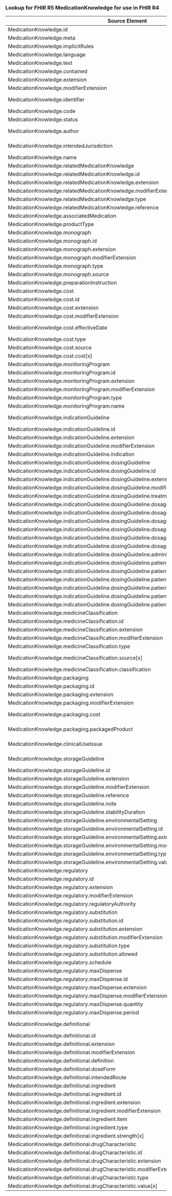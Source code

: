 ### Lookup for FHIR R5 MedicationKnowledge for use in FHIR R4

| Source Element | Usage | Target |
| -------------- | ----- | ------ |
| MedicationKnowledge.id | UseElementSameName | MedicationKnowledge.id |
| MedicationKnowledge.meta | UseElementSameName | MedicationKnowledge.meta |
| MedicationKnowledge.implicitRules | UseElementSameName | MedicationKnowledge.implicitRules |
| MedicationKnowledge.language | UseElementSameName | MedicationKnowledge.language |
| MedicationKnowledge.text | UseElementSameName | MedicationKnowledge.text |
| MedicationKnowledge.contained | UseElementSameName | MedicationKnowledge.contained |
| MedicationKnowledge.extension | UseElementSameName | MedicationKnowledge.extension |
| MedicationKnowledge.modifierExtension | UseElementSameName | MedicationKnowledge.modifierExtension |
| MedicationKnowledge.identifier | UseExtension | http://hl7.org/fhir/5.0/StructureDefinition/extension-MedicationKnowledge.identifier |
| MedicationKnowledge.code | UseElementSameName | MedicationKnowledge.code |
| MedicationKnowledge.status | UseElementSameName | MedicationKnowledge.status |
| MedicationKnowledge.author | UseExtension | http://hl7.org/fhir/5.0/StructureDefinition/extension-MedicationKnowledge.author |
| MedicationKnowledge.intendedJurisdiction | UseExtension | http://hl7.org/fhir/5.0/StructureDefinition/extension-MedicationKnowledge.intendedJurisdiction |
| MedicationKnowledge.name | UseElementSameName | MedicationKnowledge.synonym |
| MedicationKnowledge.relatedMedicationKnowledge | UseElementSameName | MedicationKnowledge.relatedMedicationKnowledge |
| MedicationKnowledge.relatedMedicationKnowledge.id | UseElementSameName | MedicationKnowledge.relatedMedicationKnowledge.id |
| MedicationKnowledge.relatedMedicationKnowledge.extension | UseElementSameName | MedicationKnowledge.relatedMedicationKnowledge.extension |
| MedicationKnowledge.relatedMedicationKnowledge.modifierExtension | UseElementSameName | MedicationKnowledge.relatedMedicationKnowledge.modifierExtension |
| MedicationKnowledge.relatedMedicationKnowledge.type | UseElementSameName | MedicationKnowledge.relatedMedicationKnowledge.type |
| MedicationKnowledge.relatedMedicationKnowledge.reference | UseElementSameName | MedicationKnowledge.relatedMedicationKnowledge.reference |
| MedicationKnowledge.associatedMedication | UseElementSameName | MedicationKnowledge.associatedMedication |
| MedicationKnowledge.productType | UseElementSameName | MedicationKnowledge.productType |
| MedicationKnowledge.monograph | UseElementSameName | MedicationKnowledge.monograph |
| MedicationKnowledge.monograph.id | UseElementSameName | MedicationKnowledge.monograph.id |
| MedicationKnowledge.monograph.extension | UseElementSameName | MedicationKnowledge.monograph.extension |
| MedicationKnowledge.monograph.modifierExtension | UseElementSameName | MedicationKnowledge.monograph.modifierExtension |
| MedicationKnowledge.monograph.type | UseElementSameName | MedicationKnowledge.monograph.type |
| MedicationKnowledge.monograph.source | UseElementSameName | MedicationKnowledge.monograph.source |
| MedicationKnowledge.preparationInstruction | UseElementSameName | MedicationKnowledge.preparationInstruction |
| MedicationKnowledge.cost | UseElementSameName | MedicationKnowledge.cost |
| MedicationKnowledge.cost.id | UseElementSameName | MedicationKnowledge.cost.id |
| MedicationKnowledge.cost.extension | UseElementSameName | MedicationKnowledge.cost.extension |
| MedicationKnowledge.cost.modifierExtension | UseElementSameName | MedicationKnowledge.cost.modifierExtension |
| MedicationKnowledge.cost.effectiveDate | UseExtension | http://hl7.org/fhir/5.0/StructureDefinition/extension-MedicationKnowledge.cost.effectiveDate |
| MedicationKnowledge.cost.type | UseElementSameName | MedicationKnowledge.cost.type |
| MedicationKnowledge.cost.source | UseElementSameName | MedicationKnowledge.cost.source |
| MedicationKnowledge.cost.cost[x] | UseElementSameName | MedicationKnowledge.cost.cost |
| MedicationKnowledge.monitoringProgram | UseElementSameName | MedicationKnowledge.monitoringProgram |
| MedicationKnowledge.monitoringProgram.id | UseElementSameName | MedicationKnowledge.monitoringProgram.id |
| MedicationKnowledge.monitoringProgram.extension | UseElementSameName | MedicationKnowledge.monitoringProgram.extension |
| MedicationKnowledge.monitoringProgram.modifierExtension | UseElementSameName | MedicationKnowledge.monitoringProgram.modifierExtension |
| MedicationKnowledge.monitoringProgram.type | UseElementSameName | MedicationKnowledge.monitoringProgram.type |
| MedicationKnowledge.monitoringProgram.name | UseElementSameName | MedicationKnowledge.monitoringProgram.name |
| MedicationKnowledge.indicationGuideline | UseExtension | http://hl7.org/fhir/5.0/StructureDefinition/extension-MedicationKnowledge.indicationGuideline |
| MedicationKnowledge.indicationGuideline.id | UseExtensionFromAncestor | - |
| MedicationKnowledge.indicationGuideline.extension | UseExtensionFromAncestor | - |
| MedicationKnowledge.indicationGuideline.modifierExtension | UseExtensionFromAncestor | - |
| MedicationKnowledge.indicationGuideline.indication | UseExtensionFromAncestor | - |
| MedicationKnowledge.indicationGuideline.dosingGuideline | UseExtensionFromAncestor | - |
| MedicationKnowledge.indicationGuideline.dosingGuideline.id | UseExtensionFromAncestor | - |
| MedicationKnowledge.indicationGuideline.dosingGuideline.extension | UseExtensionFromAncestor | - |
| MedicationKnowledge.indicationGuideline.dosingGuideline.modifierExtension | UseExtensionFromAncestor | - |
| MedicationKnowledge.indicationGuideline.dosingGuideline.treatmentIntent | UseExtensionFromAncestor | - |
| MedicationKnowledge.indicationGuideline.dosingGuideline.dosage | UseExtensionFromAncestor | - |
| MedicationKnowledge.indicationGuideline.dosingGuideline.dosage.id | UseExtensionFromAncestor | - |
| MedicationKnowledge.indicationGuideline.dosingGuideline.dosage.extension | UseExtensionFromAncestor | - |
| MedicationKnowledge.indicationGuideline.dosingGuideline.dosage.modifierExtension | UseExtensionFromAncestor | - |
| MedicationKnowledge.indicationGuideline.dosingGuideline.dosage.type | UseExtensionFromAncestor | - |
| MedicationKnowledge.indicationGuideline.dosingGuideline.dosage.dosage | UseExtensionFromAncestor | - |
| MedicationKnowledge.indicationGuideline.dosingGuideline.administrationTreatment | UseExtensionFromAncestor | - |
| MedicationKnowledge.indicationGuideline.dosingGuideline.patientCharacteristic | UseExtensionFromAncestor | - |
| MedicationKnowledge.indicationGuideline.dosingGuideline.patientCharacteristic.id | UseExtensionFromAncestor | - |
| MedicationKnowledge.indicationGuideline.dosingGuideline.patientCharacteristic.extension | UseExtensionFromAncestor | - |
| MedicationKnowledge.indicationGuideline.dosingGuideline.patientCharacteristic.modifierExtension | UseExtensionFromAncestor | - |
| MedicationKnowledge.indicationGuideline.dosingGuideline.patientCharacteristic.type | UseExtensionFromAncestor | - |
| MedicationKnowledge.indicationGuideline.dosingGuideline.patientCharacteristic.value[x] | UseExtensionFromAncestor | - |
| MedicationKnowledge.medicineClassification | UseElementSameName | MedicationKnowledge.medicineClassification |
| MedicationKnowledge.medicineClassification.id | UseElementSameName | MedicationKnowledge.medicineClassification.id |
| MedicationKnowledge.medicineClassification.extension | UseElementSameName | MedicationKnowledge.medicineClassification.extension |
| MedicationKnowledge.medicineClassification.modifierExtension | UseElementSameName | MedicationKnowledge.medicineClassification.modifierExtension |
| MedicationKnowledge.medicineClassification.type | UseElementSameName | MedicationKnowledge.medicineClassification.type |
| MedicationKnowledge.medicineClassification.source[x] | UseExtension | http://hl7.org/fhir/5.0/StructureDefinition/extension-MedicationKnowledge.medicineClassification.source |
| MedicationKnowledge.medicineClassification.classification | UseElementSameName | MedicationKnowledge.medicineClassification.classification |
| MedicationKnowledge.packaging | UseElementSameName | MedicationKnowledge.packaging |
| MedicationKnowledge.packaging.id | UseElementSameName | MedicationKnowledge.packaging.id |
| MedicationKnowledge.packaging.extension | UseElementSameName | MedicationKnowledge.packaging.extension |
| MedicationKnowledge.packaging.modifierExtension | UseElementSameName | MedicationKnowledge.packaging.modifierExtension |
| MedicationKnowledge.packaging.cost | UseExtension | http://hl7.org/fhir/5.0/StructureDefinition/extension-MedicationKnowledge.packaging.cost |
| MedicationKnowledge.packaging.packagedProduct | UseExtension | http://hl7.org/fhir/5.0/StructureDefinition/extension-MedicationKnowledge.packaging.packagedProduct |
| MedicationKnowledge.clinicalUseIssue | UseExtension | http://hl7.org/fhir/5.0/StructureDefinition/extension-MedicationKnowledge.clinicalUseIssue |
| MedicationKnowledge.storageGuideline | UseExtension | http://hl7.org/fhir/5.0/StructureDefinition/extension-MedicationKnowledge.storageGuideline |
| MedicationKnowledge.storageGuideline.id | UseExtensionFromAncestor | - |
| MedicationKnowledge.storageGuideline.extension | UseExtensionFromAncestor | - |
| MedicationKnowledge.storageGuideline.modifierExtension | UseExtensionFromAncestor | - |
| MedicationKnowledge.storageGuideline.reference | UseExtensionFromAncestor | - |
| MedicationKnowledge.storageGuideline.note | UseExtensionFromAncestor | - |
| MedicationKnowledge.storageGuideline.stabilityDuration | UseExtensionFromAncestor | - |
| MedicationKnowledge.storageGuideline.environmentalSetting | UseExtensionFromAncestor | - |
| MedicationKnowledge.storageGuideline.environmentalSetting.id | UseExtensionFromAncestor | - |
| MedicationKnowledge.storageGuideline.environmentalSetting.extension | UseExtensionFromAncestor | - |
| MedicationKnowledge.storageGuideline.environmentalSetting.modifierExtension | UseExtensionFromAncestor | - |
| MedicationKnowledge.storageGuideline.environmentalSetting.type | UseExtensionFromAncestor | - |
| MedicationKnowledge.storageGuideline.environmentalSetting.value[x] | UseExtensionFromAncestor | - |
| MedicationKnowledge.regulatory | UseElementSameName | MedicationKnowledge.regulatory |
| MedicationKnowledge.regulatory.id | UseElementSameName | MedicationKnowledge.regulatory.id |
| MedicationKnowledge.regulatory.extension | UseElementSameName | MedicationKnowledge.regulatory.extension |
| MedicationKnowledge.regulatory.modifierExtension | UseElementSameName | MedicationKnowledge.regulatory.modifierExtension |
| MedicationKnowledge.regulatory.regulatoryAuthority | UseElementSameName | MedicationKnowledge.regulatory.regulatoryAuthority |
| MedicationKnowledge.regulatory.substitution | UseElementSameName | MedicationKnowledge.regulatory.substitution |
| MedicationKnowledge.regulatory.substitution.id | UseElementSameName | MedicationKnowledge.regulatory.substitution.id |
| MedicationKnowledge.regulatory.substitution.extension | UseElementSameName | MedicationKnowledge.regulatory.substitution.extension |
| MedicationKnowledge.regulatory.substitution.modifierExtension | UseElementSameName | MedicationKnowledge.regulatory.substitution.modifierExtension |
| MedicationKnowledge.regulatory.substitution.type | UseElementSameName | MedicationKnowledge.regulatory.substitution.type |
| MedicationKnowledge.regulatory.substitution.allowed | UseElementSameName | MedicationKnowledge.regulatory.substitution.allowed |
| MedicationKnowledge.regulatory.schedule | UseElementSameName | MedicationKnowledge.regulatory.schedule |
| MedicationKnowledge.regulatory.maxDispense | UseElementSameName | MedicationKnowledge.regulatory.maxDispense |
| MedicationKnowledge.regulatory.maxDispense.id | UseElementSameName | MedicationKnowledge.regulatory.maxDispense.id |
| MedicationKnowledge.regulatory.maxDispense.extension | UseElementSameName | MedicationKnowledge.regulatory.maxDispense.extension |
| MedicationKnowledge.regulatory.maxDispense.modifierExtension | UseElementSameName | MedicationKnowledge.regulatory.maxDispense.modifierExtension |
| MedicationKnowledge.regulatory.maxDispense.quantity | UseElementSameName | MedicationKnowledge.regulatory.maxDispense.quantity |
| MedicationKnowledge.regulatory.maxDispense.period | UseElementSameName | MedicationKnowledge.regulatory.maxDispense.period |
| MedicationKnowledge.definitional | UseExtension | http://hl7.org/fhir/5.0/StructureDefinition/extension-MedicationKnowledge.definitional |
| MedicationKnowledge.definitional.id | UseExtensionFromAncestor | - |
| MedicationKnowledge.definitional.extension | UseExtensionFromAncestor | - |
| MedicationKnowledge.definitional.modifierExtension | UseExtensionFromAncestor | - |
| MedicationKnowledge.definitional.definition | UseExtensionFromAncestor | - |
| MedicationKnowledge.definitional.doseForm | UseExtensionFromAncestor | - |
| MedicationKnowledge.definitional.intendedRoute | UseExtensionFromAncestor | - |
| MedicationKnowledge.definitional.ingredient | UseExtensionFromAncestor | - |
| MedicationKnowledge.definitional.ingredient.id | UseExtensionFromAncestor | - |
| MedicationKnowledge.definitional.ingredient.extension | UseExtensionFromAncestor | - |
| MedicationKnowledge.definitional.ingredient.modifierExtension | UseExtensionFromAncestor | - |
| MedicationKnowledge.definitional.ingredient.item | UseExtensionFromAncestor | - |
| MedicationKnowledge.definitional.ingredient.type | UseExtensionFromAncestor | - |
| MedicationKnowledge.definitional.ingredient.strength[x] | UseExtensionFromAncestor | - |
| MedicationKnowledge.definitional.drugCharacteristic | UseExtensionFromAncestor | - |
| MedicationKnowledge.definitional.drugCharacteristic.id | UseExtensionFromAncestor | - |
| MedicationKnowledge.definitional.drugCharacteristic.extension | UseExtensionFromAncestor | - |
| MedicationKnowledge.definitional.drugCharacteristic.modifierExtension | UseExtensionFromAncestor | - |
| MedicationKnowledge.definitional.drugCharacteristic.type | UseExtensionFromAncestor | - |
| MedicationKnowledge.definitional.drugCharacteristic.value[x] | UseExtensionFromAncestor | - |
